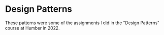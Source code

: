# Design Patterns
These patterns were some of the assignments I did in the "Design Patterns" course at Humber in 2022.
